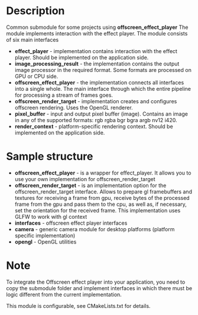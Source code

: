 # Description

Common submodule for some projects using **offscreen_effect_player**
The module implements interaction with the effect player. The module consists of six main interfaces
- **effect_player** - implementation contains interaction with the effect player. Should be implemented on the application side.
- **image_processing_result** - the implementation contains the output image processor in the required format. Some formats are processed on GPU or CPU side.
- **offscreen_effect_player** - the implementation connects all interfaces into a single whole. The main interface through which the entire pipeline for processing a stream of frames goes.
- **offscreen_render_target** - implementation creates and configures offscreen rendering. Uses the OpenGL renderer.
- **pixel_buffer** - input and output pixel buffer (image). Contains an image in any of the supported formats: rgb rgba bgr bgra argb nv12 i420.
- **render_context** - platform-specific rendering context. Should be implemented on the application side.

# Sample structure

- **offscreen_effect_player** - is a wrapper for effect_player. It allows you to use your own implementation for offscreen_render_target
- **offscreen_render_target** - is an implementation option for the offscreen_render_target interface. Allows to prepare gl framebuffers and textures for receiving a frame from gpu, receive bytes of the processed frame from the gpu and pass them to the cpu, as well as, if necessary, set the orientation for the received frame. This implementation uses GLFW to work with gl context
- **interfaces** - offscreen effect player interfaces
- **camera** - generic camera module for desktop platforms (platform specific implementation)
- **opengl** - OpenGL utilities

# Note

To integrate the Offscreen effect player into your application, you need to copy the submodule folder and implement interfaces in which there must be logic different from the current implementation.

This module is configurable, see CMakeLists.txt for details.

